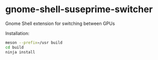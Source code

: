 # gnome-shell-suseprime-switcher
Gnome Shell extension for switching between GPUs

Installation:
```sh
meson --prefix=/usr build
cd build
ninja install
```
